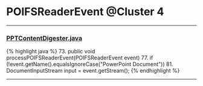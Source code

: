 # POIFSReaderEvent @Cluster 4

***

### [PPTContentDigester.java](https://searchcode.com/codesearch/view/129866876/)
{% highlight java %}
73. public void processPOIFSReaderEvent(POIFSReaderEvent event)
77.     if (!event.getName().equalsIgnoreCase("PowerPoint Document"))
81.     DocumentInputStream input = event.getStream();
{% endhighlight %}

***

